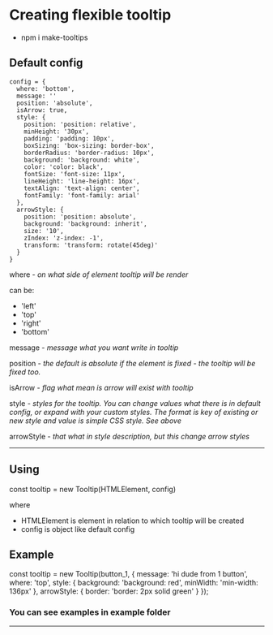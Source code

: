 # Creating flexible tooltip

* npm i make-tooltips

## Default config 

```
config = {
  where: 'bottom',
  message: ''
  position: 'absolute',
  isArrow: true,
  style: {
    position: 'position: relative',
    minHeight: '30px',
    padding: 'padding: 10px',
    boxSizing: 'box-sizing: border-box',
    borderRadius: 'border-radius: 10px',
    background: 'background: white', 
    color: 'color: black',
    fontSize: 'font-size: 11px',
    lineHeight: 'line-height: 16px',
    textAlign: 'text-align: center',
    fontFamily: 'font-family: arial'
  },
  arrowStyle: {
    position: 'position: absolute',
    background: 'background: inherit',
    size: '10',
    zIndex: 'z-index: -1',
    transform: 'transform: rotate(45deg)'
  }
}
```

where - *on what side of element tooltip will be render* 

can be: 
  * 'left'
  * 'top'
  * 'right'
  * 'bottom'

message - *message what you want write in tooltip*

position - *the default is absolute if the element is fixed - the tooltip will be fixed too.*

isArrow - *flag what mean is arrow will exist with tooltip*

style - *styles for the tooltip. You can change values what there is in default config, or expand with your custom styles. The format is key of existing or new style and value is simple CSS style. See above*

arrowStyle - *that what in style description, but this change arrow styles*
_________________

## Using

const tooltip = new Tooltip(HTMLElement, config)

where 
  * HTMLElement is element in relation to which tooltip will be created
  * config is object like default config

## Example 

const tooltip = new Tooltip(button_1, {
  message: 'hi dude from 1 button',
  where: 'top',
  style: {
    background: 'background: red',
    minWidth: 'min-width: 136px'
  }, 
  arrowStyle: {
    border: 'border: 2px solid green'
  }
});

### You can see examples in example folder

_________________



